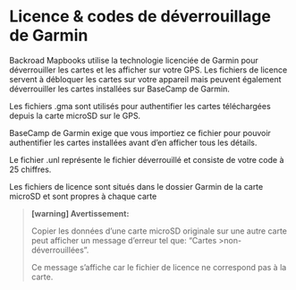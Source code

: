 
# Licence & codes de déverrouillage de Garmin

Backroad Mapbooks utilise la technologie licenciée de Garmin pour déverrouiller les cartes et les afficher sur votre GPS. Les fichiers de licence servent à débloquer les cartes sur votre appareil mais peuvent également déverrouiller les cartes installées sur BaseCamp de Garmin.
 
Les fichiers .gma sont utilisés pour authentifier les cartes téléchargées depuis la carte microSD sur le GPS.

BaseCamp de Garmin exige que vous importiez ce fichier pour pouvoir authentifier les cartes installées avant d’en afficher tous les détails. 

Le fichier .unl représente le fichier déverrouillé et consiste de votre code à 25 chiffres.

Les fichiers de licence sont situés dans le dossier Garmin de la carte  microSD et sont propres à chaque carte

> **\[warning\] Avertissement:**
>
> Copier les données d’une carte microSD originale sur une autre carte peut afficher un message d’erreur tel que: “Cartes >non-déverrouillées”.
>
> Ce message s’affiche car le fichier de licence ne correspond pas à la carte.


